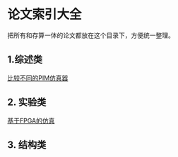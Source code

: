 # 论文索引大全

把所有和存算一体的论文都放在这个目录下，方便统一整理。



## 1.综述类

[比较不同的PIM仿真器](./存内计算仿真综述.pdf)



## 2. 实验类

[基于FPGA的仿真](./Lab/基于FPGA模拟的阻变神经网络加速器评估方法.pdf)



## 3. 结构类

